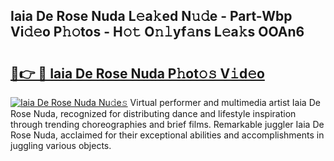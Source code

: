 ## Iaia De Rose Nuda L𝚎a𝚔ed N𝚞𝚍e - Part-Wbp Vi𝚍𝚎o P𝚑𝚘tos - H𝚘𝚝 O𝚗𝚕yf𝚊ns L𝚎a𝚔s OOAn6

# <h2><a href="http://kf0o9eh.oniu.top/?m=Iaia+De+Rose+Nuda">🔗👉 🔴 Iaia De Rose Nuda P𝚑ot𝚘𝚜 V𝚒d𝚎o</a></h2>

[![Iaia De Rose Nuda Nu𝚍e𝚜](https://i.imgur.com/0qMVB7G.gif)](http://kf0o9eh.oniu.top/?m=Iaia+De+Rose+Nuda)
Virtual performer and multimedia artist Iaia De Rose Nuda, recognized for distributing dance and lifestyle inspiration through trending choreographies and brief films. Remarkable juggler Iaia De Rose Nuda, acclaimed for their exceptional abilities and accomplishments in juggling various objects.  
